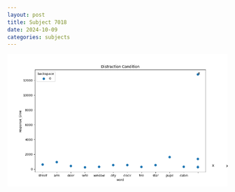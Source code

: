 ```yaml
---
layout: post
title: Subject 7018
date: 2024-10-09
categories: subjects
---
```


![](data/7018/run-1/7018_rt_acc_fuzzy_delay.png)
